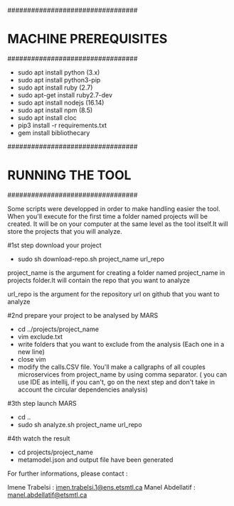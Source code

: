 #################################
# MACHINE PREREQUISITES         #
#################################

- sudo apt install python (3.x)
- sudo apt install python3-pip
- sudo apt install ruby (2.7)
- sudo apt-get install ruby2.7-dev
- sudo apt install nodejs (16.14)
- sudo apt install npm (8.5)
- sudo apt install cloc
- pip3 install -r requirements.txt
- gem install bibliothecary


#################################
# RUNNING THE TOOL #
#################################

Some scripts were developped in order to make handling easier the tool.
When you'll execute for the first time a folder named projects will be created.
It will be on your computer at the same level as the tool itself.It will store the projects that you will analyze.

#1st step download your project
- sudo sh download-repo.sh project_name url_repo

project_name is the argument for creating a folder named project_name in projects folder.It will contain the repo that you want to analyze

url_repo is the argument for the repository url on github that you want to analyze


#2nd prepare your project to be analysed by MARS
- cd ../projects/project_name
- vim exclude.txt 
- write folders that you want to exclude from the analysis (Each one in a new line)
- close vim
- modify the calls.CSV file. You'll make a callgraphs of all couples microservices from project_name by using comma separator.
( you can use IDE as intellij, if you can't, go on the next step and don't take in account the circular dependencies analysis)

#3th step launch MARS
- cd ..
- sudo sh analyze.sh project_name url_repo

#4th watch the result
- cd projects/project_name
- metamodel.json and output file have been generated

For further informations, please contact :

Imene Trabelsi : imen.trabelsi.1@ens.etsmtl.ca
Manel Abdellatif :
manel.abdellatif@etsmtl.ca
